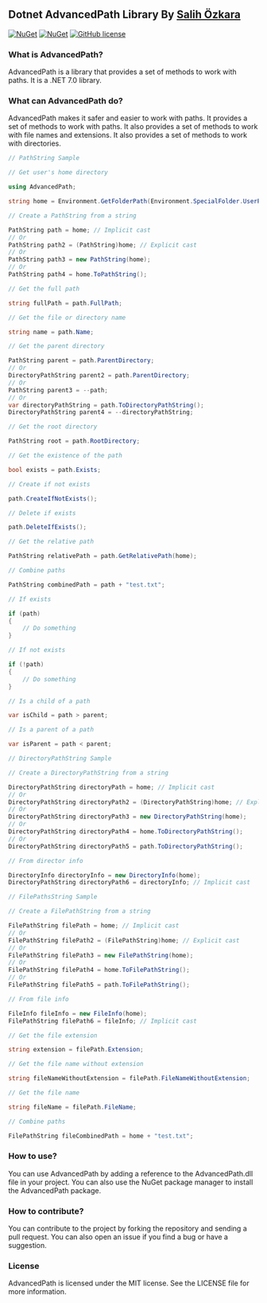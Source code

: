 ## Dotnet AdvancedPath Library By [Salih Özkara](https://github.com/salihozkara)

[![NuGet](https://img.shields.io/nuget/v/AdvancedPath.svg)](https://www.nuget.org/packages/AdvancedPath/)
[![NuGet](https://img.shields.io/nuget/dt/AdvancedPath.svg)](https://www.nuget.org/packages/AdvancedPath/)
[![GitHub license](https://img.shields.io/badge/license-MIT-blue.svg)](https://raw.githubusercontent.com/salihozkara/AdvancedPath/master/LICENSE)


### What is AdvancedPath?

AdvancedPath is a library that provides a set of methods to work with paths. It is a .NET 7.0 library.

### What can AdvancedPath do?

AdvancedPath makes it safer and easier to work with paths. It provides a set of methods to work with paths. It also provides a set of methods to work with file names and extensions. It also provides a set of methods to work with directories.

```csharp
// PathString Sample

// Get user's home directory

using AdvancedPath;

string home = Environment.GetFolderPath(Environment.SpecialFolder.UserProfile);

// Create a PathString from a string

PathString path = home; // Implicit cast
// Or
PathString path2 = (PathString)home; // Explicit cast
// Or
PathString path3 = new PathString(home);
// Or
PathString path4 = home.ToPathString();

// Get the full path

string fullPath = path.FullPath;

// Get the file or directory name

string name = path.Name;

// Get the parent directory

PathString parent = path.ParentDirectory;
// Or
DirectoryPathString parent2 = path.ParentDirectory;
// Or
PathString parent3 = --path;
// Or
var directoryPathString = path.ToDirectoryPathString();
DirectoryPathString parent4 = --directoryPathString;

// Get the root directory

PathString root = path.RootDirectory;

// Get the existence of the path

bool exists = path.Exists;

// Create if not exists

path.CreateIfNotExists();

// Delete if exists

path.DeleteIfExists();

// Get the relative path

PathString relativePath = path.GetRelativePath(home);

// Combine paths

PathString combinedPath = path + "test.txt";

// If exists

if (path)
{
    // Do something
}

// If not exists

if (!path)
{
    // Do something
}

// Is a child of a path

var isChild = path > parent;

// Is a parent of a path

var isParent = path < parent;

// DirectoryPathString Sample

// Create a DirectoryPathString from a string

DirectoryPathString directoryPath = home; // Implicit cast
// Or
DirectoryPathString directoryPath2 = (DirectoryPathString)home; // Explicit cast
// Or
DirectoryPathString directoryPath3 = new DirectoryPathString(home);
// Or
DirectoryPathString directoryPath4 = home.ToDirectoryPathString();
// Or
DirectoryPathString directoryPath5 = path.ToDirectoryPathString();

// From director info

DirectoryInfo directoryInfo = new DirectoryInfo(home);
DirectoryPathString directoryPath6 = directoryInfo; // Implicit cast

// FilePathsString Sample

// Create a FilePathString from a string

FilePathString filePath = home; // Implicit cast
// Or
FilePathString filePath2 = (FilePathString)home; // Explicit cast
// Or
FilePathString filePath3 = new FilePathString(home);
// Or
FilePathString filePath4 = home.ToFilePathString();
// Or
FilePathString filePath5 = path.ToFilePathString();

// From file info

FileInfo fileInfo = new FileInfo(home);
FilePathString filePath6 = fileInfo; // Implicit cast

// Get the file extension

string extension = filePath.Extension;

// Get the file name without extension

string fileNameWithoutExtension = filePath.FileNameWithoutExtension;

// Get the file name

string fileName = filePath.FileName;

// Combine paths

FilePathString fileCombinedPath = home + "test.txt";

```

### How to use?

You can use AdvancedPath by adding a reference to the AdvancedPath.dll file in your project. You can also use the NuGet package manager to install the AdvancedPath package.

### How to contribute?

You can contribute to the project by forking the repository and sending a pull request. You can also open an issue if you find a bug or have a suggestion.

### License

AdvancedPath is licensed under the MIT license. See the LICENSE file for more information.